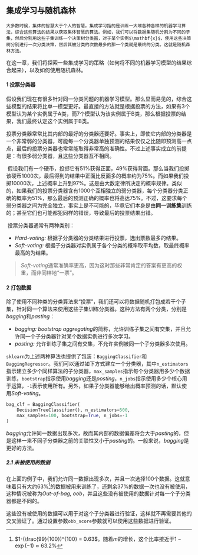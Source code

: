 ## 集成学习与随机森林

 	大多数时候，集体的智慧大于个人的智慧。集成学习指的是训练一大堆各种各样的机器学习算法，综合这些算法的结果以获取集体智慧的算法。例如，我们可以将数据集随机分割为不同的子集，然后分别用这些子集训练一个决策树分类器，对于某个实例$\mathbf{x}$，使用这些决策树分别进行一次分类决策，然后其被分类的次数最多的那一个类就是最终的分类。这就是随机森林方法。

​	在这一章，我们将探索一些集成学习的策略（如何将不同的机器学习模型的结果综合起来），以及如何使用随机森林。

#### 1	投票分类器

​	假设我们现在有很多针对同一分类问题的机器学习模型。那么显而易见的，综合这些模型的结果将比单一模型更好。最直接的方法就是根据投票的方法，如果有3个模型认为某个实例属于A类，而7个模型认为该实例属于B类，那么根据投票的结果，我们最终认定这个实例属于B类。

​	投票分类器常常比其内部的最好的分类器还要好。事实上，即使它内部的分类器是一个非常弱的分类器，可能每一个分类器单独预测的结果仅仅之比随即预测高一点点，最后的投票分类器也常常能取得非常高的准确性。不过上述事实成立的前提是：有很多弱分类器，且这些分类器互不相同。

​	假设我们有一个硬币，投掷它有$51\%$获得正面，$49\%$获得背面。那么当我们投掷该硬币1000次，最后得到的结果中正面比反面多的概率约为$75\%$。而如果我们投掷10000次，上述概率上升到$97\%$。这是由大数定律所决定的概率规律。类似的，如果我们的投票分类器含有1000个互相独立的弱分类器，每个分类器分类正确的概率为$51\%$，那么最后的预测正确的概率也将高达$75\%$。不过，这要求每个弱分类器之间为完全独立，事实上是不可能的，毕竟它们本身是由**同一训练集**训练的；甚至它们也可能都犯同样的错误，导致最后的投票结果出错。

​	投票分类器通常有两种类别：

-   *Hard-voting:* 根据子分类器的分类结果进行投票，选出票数最多的结果。
-   *Soft-voting:* 根据子分类器对实例属于各个分类的概率取平均数，取最终概率最高的为结果。

>   *Soft-voting*通常准确率更高，因为这时那些非常肯定的答案有更高的权重，而非同样地“一票”。

#### 2	打包数据

​	除了使用不同种类的分类算法来“投票”，我们还可以将数据随机打包成若干个子集，针对同一个算法来使用这些子集训练分类器。这种方法有两个分类，分别是*bagging*和*pasting*：

-   *bagging:* *bootstrap aggregating*的简称，允许训练子集之间有交集，并且允许同一个子分类器针对某个数据实例进行多次学习。 
-   *posting:* 允许训练子集之间有交集，不允许实例被同一个子分类器多次使用。

​	`sklearn`为上述两种算法也提供了包装：`BaggingClassifier`和`BaggingRegressor`。我们可以通过如下方式建立一个分类器，其中`n_estimators`指示建立多少个同样算法的子分类器，`max_samples`指示每个分类器用多少个数据训练，`bootstrap`指示使用*bagging*还是*posting*，`n_jobs`指示使用多少个核心用于运算，`-1`表示使用所有。另外，如果子分类器能够给出概率预测的话，默认使用*Soft-voting*。

```python
bag_clf = BaggingClassifier(
	DecisionTreeClassifier(), n_estimators=500,
    max_samples=100, bootstrap=True, n_jobs=-1
)
```

​	*bagging*允许同一数据出现多次，故而其内部的数据偏差将会大于*pasting*的，但是这样一来不同子分类器之前的关联性又小于*pasting*的。一般来说，*bagging*是更好的方法。

##### 2.1	未被使用的数据

​	在上面的例子中，我们允许同一数据出现多次，并且一次选择100个数据。这就意味着只有大约$63\%$[^1]的数据被用来训练了，还剩余$37\%$的数据一次也没有被使用，这种情况被称为*Out-of-bag, oob*，并且这些没有被使用的数据针对每一个子分类器都是不同的。

​	这些没有被使用的数据可以用于对这个子分类器进行验证，这样就不再需要其他的交叉验证了。通过设置参数`obb_score`参数就可以使用这些数据进行验证。

[^1]: $1-(\frac{99}{100})^{100} = 0.63$。随着$m$的增长，这个比率接近于$1-\exp(-1) \approx 63.2\%$

